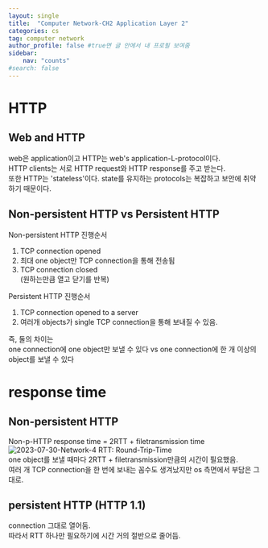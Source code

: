 ```yaml
---
layout: single
title:  "Computer Network-CH2 Application Layer 2"
categories: cs
tag: computer network
author_profile: false #true면 글 안에서 내 프로필 보여줌
sidebar:
    nav: "counts"
#search: false
---
```


# HTTP

## Web and HTTP
web은 application이고 HTTP는 web's application-L-protocol이다.   
HTTP clients는 서로 HTTP request와 HTTP response를 주고 받는다.   
또한 HTTP는 'stateless'이다. state를 유지하는 protocols는 복잡하고 보안에 취약하기 때문이다.   

## Non-persistent HTTP vs Persistent HTTP
Non-persistent HTTP 진행순서   
1. TCP connection opened   
2. 최대 one object만 TCP connection을 통해 전송됨   
3. TCP connection closed   
(원하는만큼 열고 닫기를 반복)   
   
Persistent HTTP 진행순서   
1. TCP connection opened to a server   
2. 여러개 objects가 single TCP connection을 통해 보내질 수 있음.
   
즉, 둘의 차이는   
one connection에 one object만 보낼 수 있다 vs one connection에 한 개 이상의 object를 보낼 수 있다   

# response time
## Non-persistent HTTP 
Non-p-HTTP response time = 2RTT + filetransmission time   
![2023-07-30-Network-4](https://github.com/jwjungwoo/jwjungwoo.github.io/assets/140131247/b2d15b79-490a-4523-8cec-7a5eb5b95be7)
RTT: Round-Trip-Time   
one object를 보낼 때마다 2RTT + filetransmission만큼의 시간이 필요했음.   
여러 개 TCP connection을 한 번에 보내는 꼼수도 생겨났지만 os 측면에서 부담은 그대로.   

## persistent HTTP (HTTP 1.1)
connection 그대로 열어둠.   
따라서 RTT 하나만 필요하기에 시간 거의 절반으로 줄어듬.   


